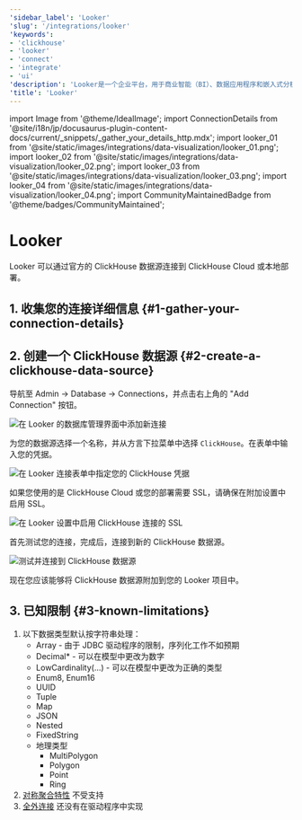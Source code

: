 ```yaml
---
'sidebar_label': 'Looker'
'slug': '/integrations/looker'
'keywords':
- 'clickhouse'
- 'looker'
- 'connect'
- 'integrate'
- 'ui'
'description': 'Looker是一个企业平台，用于商业智能（BI）、数据应用程序和嵌入式分析，帮助您实时探索和分享洞察。'
'title': 'Looker'
---
```


import Image from '@theme/IdealImage';
import ConnectionDetails from '@site/i18n/jp/docusaurus-plugin-content-docs/current/_snippets/_gather_your_details_http.mdx';
import looker_01 from '@site/static/images/integrations/data-visualization/looker_01.png';
import looker_02 from '@site/static/images/integrations/data-visualization/looker_02.png';
import looker_03 from '@site/static/images/integrations/data-visualization/looker_03.png';
import looker_04 from '@site/static/images/integrations/data-visualization/looker_04.png';
import CommunityMaintainedBadge from '@theme/badges/CommunityMaintained';


# Looker

<CommunityMaintainedBadge/>

Looker 可以通过官方的 ClickHouse 数据源连接到 ClickHouse Cloud 或本地部署。

## 1. 收集您的连接详细信息 {#1-gather-your-connection-details}
<ConnectionDetails />

## 2. 创建一个 ClickHouse 数据源 {#2-create-a-clickhouse-data-source}

导航至 Admin -> Database -> Connections，并点击右上角的 "Add Connection" 按钮。

<Image size="md" img={looker_01} alt="在 Looker 的数据库管理界面中添加新连接" border />
<br/>

为您的数据源选择一个名称，并从方言下拉菜单中选择 `ClickHouse`。在表单中输入您的凭据。

<Image size="md" img={looker_02} alt="在 Looker 连接表单中指定您的 ClickHouse 凭据" border />
<br/>

如果您使用的是 ClickHouse Cloud 或您的部署需要 SSL，请确保在附加设置中启用 SSL。

<Image size="md" img={looker_03} alt="在 Looker 设置中启用 ClickHouse 连接的 SSL" border />
<br/>

首先测试您的连接，完成后，连接到新的 ClickHouse 数据源。

<Image size="md" img={looker_04} alt="测试并连接到 ClickHouse 数据源" border />
<br/>

现在您应该能够将 ClickHouse 数据源附加到您的 Looker 项目中。

## 3. 已知限制 {#3-known-limitations}

1. 以下数据类型默认按字符串处理：
   * Array - 由于 JDBC 驱动程序的限制，序列化工作不如预期
   * Decimal* - 可以在模型中更改为数字
   * LowCardinality(...) - 可以在模型中更改为正确的类型
   * Enum8, Enum16
   * UUID
   * Tuple
   * Map
   * JSON
   * Nested
   * FixedString
   * 地理类型
     * MultiPolygon
     * Polygon
     * Point
     * Ring
2. [对称聚合特性](https://cloud.google.com/looker/docs/reference/param-explore-symmetric-aggregates) 不受支持
3. [全外连接](https://cloud.google.com/looker/docs/reference/param-explore-join-type#full_outer) 还没有在驱动程序中实现
